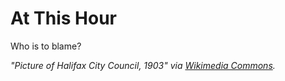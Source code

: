 # At This Hour

Who is to blame?

*"Picture of Halifax City Council, 1903" via [Wikimedia Commons](https://commons.wikimedia.org/wiki/File:City_Council_and_Department_Heads,_Halifax,_Nova_Scotia,_Canada,_1903_-_cropped.jpg).*
